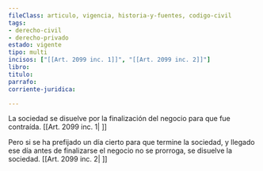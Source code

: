 ```yaml
---
fileClass: articulo, vigencia, historia-y-fuentes, codigo-civil
tags:
- derecho-civil
- derecho-privado
estado: vigente
tipo: multi
incisos: ["[[Art. 2099 inc. 1]]", "[[Art. 2099 inc. 2]]"]
libro:
titulo:
parrafo:
corriente-juridica:

---
```

La sociedad se disuelve por la finalización del negocio para que fue contraída. [[Art. 2099 inc. 1| ]]

Pero si se ha prefijado un día cierto para que termine la sociedad, y llegado ese día antes de finalizarse el negocio no se prorroga, se disuelve la sociedad. [[Art. 2099 inc. 2| ]]